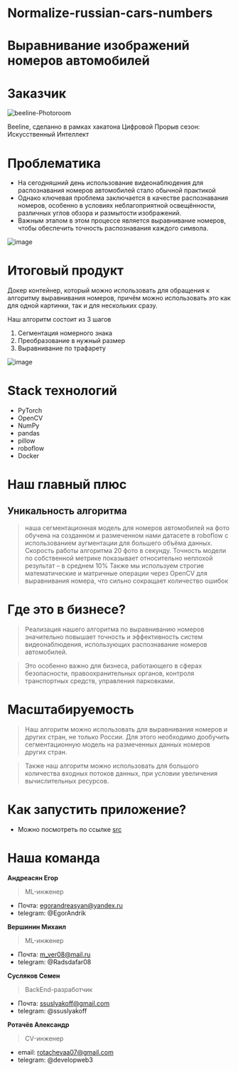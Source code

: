 # Normalize-russian-cars-numbers

# Выравнивание изображений номеров автомобилей

# Заказчик

![beeline-Photoroom](https://github.com/NSO-Clio/Normalize-cars-numbers/assets/124351915/55a73fe2-752d-4888-9d3b-70b01f2b50d2)

Beeline, сделанно в рамках хакатона Цифровой Прорыв сезон: Искусственный Интеллект

# Проблематика

- На сегодняшний день использование видеонаблюдения для распознавания номеров автомобилей стало обычной практикой
- Однако ключевая проблема заключается в качестве распознавания номеров, особенно в условиях неблагоприятной освещённости, различных углов обзора и размытости изображений.
- Важным этапом в этом процессе является выравнивание номеров, чтобы обеспечить точность распознавания каждого символа.
  
![image](https://github.com/NSO-Clio/Normalize-cars-numbers/assets/124351915/a1460028-cced-4cad-bdc7-ae16aa8558c5)

# Итоговый продукт

Докер контейнер, который можно использовать для обращения к алгоритму выравнивания номеров, причём можно использовать это как для одной картинки, так и для нескольких сразу.

Наш алгоритм состоит из 3 шагов
1) Сегментация номерного знака
2) Преобразование в нужный размер
3) Выравнивание по трафарету

![image](https://github.com/NSO-Clio/Normalize-cars-numbers/assets/124351915/6ce8d607-21ed-4bd3-a4c0-35099dfe9645)

# Stack технологий

- PyTorch
- OpenCV
- NumPy
- pandas
- pillow
- roboflow
- Docker


# Наш главный плюс 

## Уникальность алгоритма

> наша сегментационная модель для номеров автомобилей на фото обучена на созданном и размеченном нами датасете в roboflow с использованием аугментации для большего объёма данных. Скорость работы алгоритма 20 фото в секунду. Точность модели по собственной метрике показывает относительно неплохой результат – в среднем 10%
> Также мы используем строгие математические и матричные операции через OpenCV для выравнивания номера, что сильно сокращает количество ошибок


# Где это в бизнесе?

> Реализация нашего алгоритма по выравниванию номеров значительно повышает точность и эффективность систем видеонаблюдения, использующих распознавание номеров автомобилей.
 
> Это особенно важно для бизнеса, работающего в сферах безопасности, правоохранительных органов, контроля транспортных средств, управления парковками.


# Масштабируемость

> Наш алгоритм можно использовать для выравнивания номеров и других стран, не только России. Для этого необходимо дообучить сегментационную модель на размеченных данных номеров других стран. 

> Также наш алгоритм можно использовать для большого количества входных потоков данных, при условии увеличения вычислительных ресурсов.


# Как запустить приложение?

- Можно посмотреть по ссылке [src](src/)

# Наша команда

**Андреасян Егор**
> ML-инженер
- Почта: egorandreasyan@yandex.ru
- telegram: @EgorAndrik

**Вершинин Михаил**
> ML-инженер
- Почта: m_ver08@mail.ru
- telegram: @Radsdafar08

**Сусляков Семен**
> BackEnd-разработчик
- Почта: ssuslyakoff@gmail.com
- telegram: @ssuslyakoff

**Ротачёв Александр**
> CV-инженер
- email: rotachevaa07@gmail.com
- telegram: @developweb3
